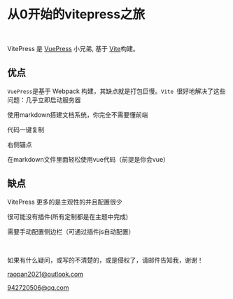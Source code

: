 # 从0开始的vitepress之旅



<br>

<el-alert title="提醒" description="你最好会一点vue和vite的基本知识点！不会也不影响" type="warning" show-icon />



VitePress 是 [VuePress](https://vuepress.vuejs.org/) 小兄弟, 基于 [Vite](https://github.com/vitejs/vite)构建。



## 优点

`VuePress`是基于 Webpack 构建，其缺点就是打包巨慢。`Vite `很好地解决了这些问题：几乎立即启动服务器

使用markdown搭建文档系统，你完全不需要懂前端

代码一键复制

右侧锚点

在markdown文件里面轻松使用vue代码（前提是你会vue）



## 缺点

VitePress 更多的是主观性的并且配置很少

很可能没有插件(所有定制都是在主题中完成)

需要手动配置侧边栏（可通过插件js自动配置）



<br>

如果有什么疑问，或写的不清楚的，或是侵权了，请邮件告知我，谢谢！

raopan2021@outlook.com

942720506@qq.com

